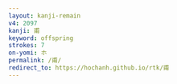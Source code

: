 ```yaml
---
layout: kanji-remain
v4: 2097
kanji: 甫
keyword: offspring
strokes: 7
on-yomi: ホ
permalink: /甫/
redirect_to: https://hochanh.github.io/rtk/甫
---
```






